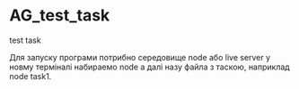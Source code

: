 # AG_test_task
test task

Для запуску програми потрибно середовище node або live server у новму терміналі набираемо node а далі назу файла з таскою, наприклад node task1.
